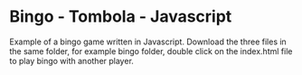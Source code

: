 # Bingo - Tombola - Javascript
Example of a bingo game written in Javascript.
Download the three files in the same folder, for example bingo folder, double click on the index.html file to play bingo with another player.
